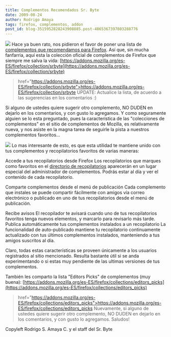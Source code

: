 ```yaml
---
title: Complementos Recomendados Sr. Byte
date: 2009-08-24
author: Rodrigo Amaya
tags: firefox, complementos, addon
post_id: blog-3515952828243908885.post-4865367397803288776
---
```


[![](https://2.bp.blogspot.com/_ayvorITawE4/SpPqtpn-5wI/AAAAAAAACJ4/wqwxUXL9svQ/s200/firefox.png)](https://2.bp.blogspot.com/_ayvorITawE4/SpPqtpn-5wI/AAAAAAAACJ4/wqwxUXL9svQ/s1600-h/firefox.png) Hace ya buen rato,
nos pidieron el favor de poner una lista de [complementos que recomendamos para Firefox](http://www.srbyte.com/2008/07/qu-es-un-complementoadd-on-de-firefox.html). Así que, sin mucha fanfarria, aquí esta la colección oficial de complementos de Firefox que siempre me salva la vida:
[https://addons.mozilla.org/es-ES/firefox/collection/srbyte](https://addons.mozilla.org/es-ES/firefox/collection/srbyte)
> href="https://addons.mozilla.org/es-ES/firefox/collection/srbyte">https://addons.mozilla.org/es-ES/firefox/collection/srbyte
UPDATE: Actualice la lista, de acuerdo a las sugerencias en los comentarios :)

Si alguno de ustedes quiere sugerir otro complemento, NO DUDEN en dejarlo en los comentarios, y con gusto lo agregamos. Y como seguramente alguien se lo esta preguntado, pues la característica de las "colecciones de complementos" en el sitio de complementos de Mozilla, es relativamente nueva, y nos asiste en la magna tarea de seguirle la pista a nuestros complementos favoritos...

[![](https://1.bp.blogspot.com/_ayvorITawE4/SpPqi7dIkbI/AAAAAAAACJw/muyPc6a36eY/s320/logo-collections-220x270.png)](https://1.bp.blogspot.com/_ayvorITawE4/SpPqi7dIkbI/AAAAAAAACJw/muyPc6a36eY/s1600-h/logo-collections-220x270.png)
Lo mas interesante de esto, es que esta utilidad te mantiene unido con tus complementos y recopilatorios favoritos de varias maneras:

Accede a tus recopilatorios desde Firefox Los recopilatorios que marques como favoritos en el [directorio de recopilatorios](https://addons.mozilla.org/es-ES/firefox/pages/collector) aparecerán en un lugar especial del administrador de complementos. Podrás estar al día y ver el contenido de cada recopilatorio.

Comparte complementos desde el menú de publicación Cada complemento que instales se puede compartir fácilmente con amigos vía correo electrónico o publicado en uno de tus recopilatorios desde el menú de publicación.

Recibe avisos El recopilador te avisará cuando uno de tus recopilatorios favoritos tenga nuevos elementos, y marcarlo para revisarlo más tarde. Publica automáticamente tus complementos instalados a un recopilatorio La funcionalidad de auto-publicado mantiene tu recopilatorio continuamente actualizado con tus últimos complementos instalados, manteniendo a tus amigos suscritos al día.

Claro, todas estas características se proveen únicamente a los usuarios registrados al sitio mencionado. Resulta bastante útil si se anda experimentando o si estas muy pendiente de las ultimas versiones de tus complementos.

También les comparto la lista "Editors Picks" de complementos (muy buena):
[https://addons.mozilla.org/es-ES/firefox/collections/editors_picks](https://addons.mozilla.org/es-ES/firefox/collections/editors_picks)
> href="https://addons.mozilla.org/es-ES/firefox/collections/editors_picks">https://addons.mozilla.org/es-ES/firefox/collections/editors_picks
Nuevamente, si alguno de ustedes quiere sugerir otro complemento, NO DUDEN en dejarlo en los comentarios, y con gusto lo agregamos. Saludos!

Copyleft Rodrigo S. Amaya C. y el staff del Sr. Byte